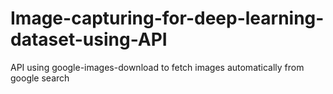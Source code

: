 # Image-capturing-for-deep-learning-dataset-using-API
API using google-images-download to fetch images automatically from google search 
